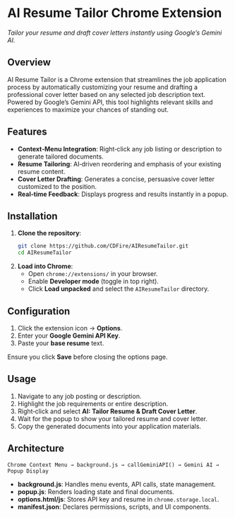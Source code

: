 # AI Resume Tailor Chrome Extension

*Tailor your resume and draft cover letters instantly using Google’s Gemini AI.*

## Overview
AI Resume Tailor is a Chrome extension that streamlines the job application process by automatically customizing your resume and drafting a professional cover letter based on any selected job description text. Powered by Google’s Gemini API, this tool highlights relevant skills and experiences to maximize your chances of standing out.

## Features
- **Context‑Menu Integration**: Right‑click any job listing or description to generate tailored documents.
- **Resume Tailoring**: AI‑driven reordering and emphasis of your existing resume content.
- **Cover Letter Drafting**: Generates a concise, persuasive cover letter customized to the position.
- **Real‑time Feedback**: Displays progress and results instantly in a popup.

## Installation
1. **Clone the repository**:
   ```bash
   git clone https://github.com/CDFire/AIResumeTailor.git
   cd AIResumeTailor
   ```
2. **Load into Chrome**:
   - Open `chrome://extensions/` in your browser.
   - Enable **Developer mode** (toggle in top right).
   - Click **Load unpacked** and select the `AIResumeTailor` directory.

## Configuration
1. Click the extension icon → **Options**.
2. Enter your **Google Gemini API Key**.
3. Paste your **base resume** text.

Ensure you click **Save** before closing the options page.

## Usage
1. Navigate to any job posting or description.
2. Highlight the job requirements or entire description.
3. Right‑click and select **AI: Tailor Resume & Draft Cover Letter**.
4. Wait for the popup to show your tailored resume and cover letter.
5. Copy the generated documents into your application materials.

## Architecture
```
Chrome Context Menu → background.js → callGeminiAPI() → Gemini AI → Popup Display
```  
- **background.js**: Handles menu events, API calls, state management.
- **popup.js**: Renders loading state and final documents.
- **options.html/js**: Stores API key and resume in `chrome.storage.local`.
- **manifest.json**: Declares permissions, scripts, and UI components.
